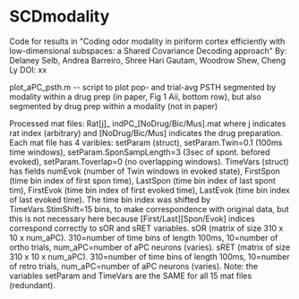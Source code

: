 # SCDmodality
Code for results in "Coding odor modality in piriform cortex efficiently with low-dimensional subspaces: a Shared Covariance Decoding approach" 
By: Delaney Selb, Andrea Barreiro, Shree Hari Gautam, Woodrow Shew, Cheng Ly
DOI: xx


plot_aPC_psth.m -- script to plot pop- and trial-avg PSTH segmented by modality within a drug prep (in paper, Fig 1 Aii, bottom row), but also segmented by drug prep within a modality (not in paper)

Processed mat files: Rat[j]_ indPC_[NoDrug/Bic/Mus].mat where j indicates rat index (arbitrary) and [NoDrug/Bic/Mus] indicates the drug preparation. 
Each mat file has 4 varibles: setParam (struct), setParam.Twin=0.1 (100ms time windows), setParam.SponSampLength=3 (3sec of spont. befored evoked), setParam.Toverlap=0 (no overlapping windows). 
TimeVars (struct) has fields numEvok (number of Twin windows in evoked state), FirstSpon (time bin index of first spon time), LastSpon (time bin index of last spont tim), FirstEvok (time bin index of first evoked time), LastEvok (time bin index of last evoked time). 
The time bin index was shifted by TimeVars.StimShift=15 bins, to make correspondence with original data, but this is not necessary here because [First/Last][Spon/Evok] indices correspond correctly to sOR and sRET variables. 
sOR (matrix of size 310 x 10 x num_aPC). 310=number of time bins of length 100ms, 10=number of ortho trials, num_aPC=number of aPC neurons (varies). 
sRET (matrix of size 310 x 10 x num_aPC). 310=number of time bins of length 100ms, 10=number of retro trials, num_aPC=number of aPC neurons (varies). 
Note: the variables setParam and TimeVars are the SAME for all 15 mat files (redundant). 
